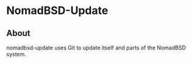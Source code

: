 # NomadBSD-Update

## About

nomadbsd-update uses Git to update itself and parts of the NomadBSD system.
